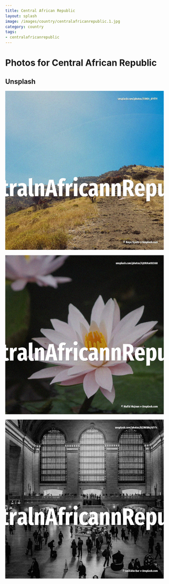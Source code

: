 ```yaml
---
title: Central African Republic
layout: splash
image: /images/country/centralafricanrepublic.1.jpg
category: country
tags:
- centralafricanrepublic
---
```

# Photos for Central African Republic

## Unsplash

![Central African Republic](/images/country/centralafricanrepublic.1.jpg)

![Central African Republic](/images/country/centralafricanrepublic.2.jpg)

![Central African Republic](/images/country/centralafricanrepublic.3.jpg)